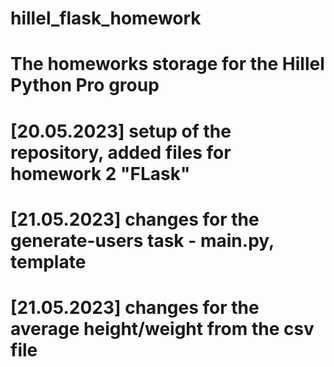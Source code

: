 # hillel_flask_homework

# The homeworks storage for the Hillel Python Pro group

# [20.05.2023] setup of the repository, added files for homework 2 "FLask"
# [21.05.2023] changes for the generate-users task - main.py, template
# [21.05.2023] changes for the average height/weight from the csv file
